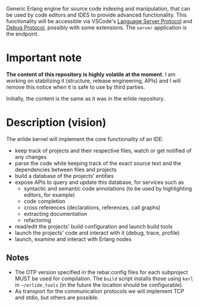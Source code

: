 Generic Erlang engine for source code indexing and manipulation, that can be used by code editors and IDES to provide advanced functionality. This functionality will be accessible via VSCode's [Language Server Protocol](https://github.com/Microsoft/language-server-protocol) and [Debug Protocol](https://code.visualstudio.com/docs/extensionAPI/api-debugging), possibly with some extensions. The `server` application is the endpoint.


# Important note

**The content of this repository is highly volatile at the moment**. I am working on stabilizing it (structure, release engineering, APIs) and I will remove this notice when it is safe to use by third parties.

Initially, the content is the same as it was in the erlide repository.

# Description (vision)

The erlide kernel will implement the core functionality of an IDE:
- keep track of projects and their respective files, watch or get notified of any changes
- parse the code while keeping track of the exact source text and the dependencies between files and projects
- build a database of the projects' entities
- expose APIs to query and update this database, for services such as
  - syntactic and semantic code annotations (to be used by highlighting editors, for example)
  - code completion
  - cross references (declarations, references, call graphs)
  - extracting documentation
  - refactoring
- read/edit the projects' build configuration and launch build tools
- launch the projects' code and interact with it (debug, trace, profile)
- launch, examine and interact with Erlang nodes

## Notes

* The OTP version specified in the rebar.config files for each subproject MUST be used for compilation. The `build` script installs those using `kerl` in `~/erlide_tools` (in the future the location should be configurable).
* As transport for the communication protocols we will implement TCP and stdio, but others are possible.
